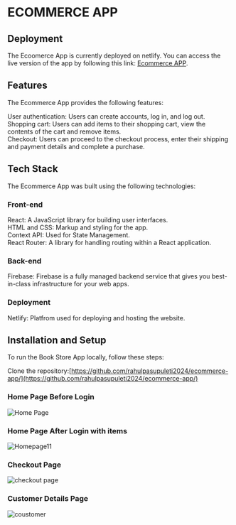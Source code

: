 # ECOMMERCE APP

## Deployment
The Ecoomerce App is currently deployed on netlify. You can access the live version of the app by following this link: [Ecommerce APP](https://rahulecommercesite.netlify.app/).

## Features
The Ecommerce App provides the following features:

User authentication: Users can create accounts, log in, and log out.\
Shopping cart: Users can add items to their shopping cart, view the contents of the cart and remove items.\
Checkout: Users can proceed to the checkout process, enter their shipping and payment details and complete a purchase.

## Tech Stack
The Ecommerce App was built using the following technologies:

### Front-end
React: A JavaScript library for building user interfaces.\
HTML and CSS: Markup and styling for the app.\
Context API: Used for State Management.\
React Router: A library for handling routing within a React application.
### Back-end
Firebase: Firebase is a fully managed backend service that gives you best-in-class infrastructure for your web apps.
### Deployment
Netlify: Platfrom used for deploying and hosting the website.

## Installation and Setup
To run the Book Store App locally, follow these steps:

Clone the repository:[https://github.com/rahulpasupuleti2024/ecommerce-app/](https://github.com/rahulpasupuleti2024/ecommerce-app/)

### Home Page Before Login
![Home Page](https://github.com/rahulpasupuleti2024/ecommerce-app/assets/91516898/2a7d07bf-feb2-4bb9-b1dc-1fb5e77bccc5)

### Home Page After Login with items
![Homepage11](https://github.com/rahulpasupuleti2024/ecommerce-app/assets/91516898/c365d889-0a80-45a6-a29c-0b8709d4cf87)

### Checkout Page
![checkout page](https://github.com/rahulpasupuleti2024/ecommerce-app/assets/91516898/cf65502d-b2b4-4b06-8d3a-06d17b5cf27d)

### Customer Details Page
![coustomer](https://github.com/rahulpasupuleti2024/ecommerce-app/assets/91516898/088664dc-8027-410d-98a4-aee6eb13831f)

















